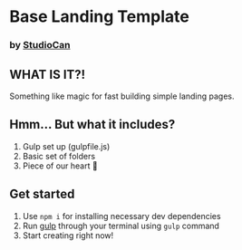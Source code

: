 # Base Landing Template
### by [StudioCan](https://www.studiocan.ru/)

## **WHAT IS IT?!**
Something like magic for fast building simple landing pages.
## **Hmm... But what it includes?**
1. Gulp set up (gulpfile.js)
2. Basic set of folders
3. Piece of our heart :yellow_heart:

## **Get started**
1. Use `npm i` for installing necessary dev dependencies
2. Run [gulp](https://gulpjs.com/) through your terminal using `gulp` command
3. Start creating right now!
